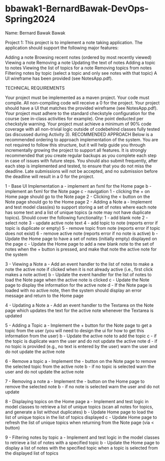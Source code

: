 # bbawak1-BernardBawak-DevOps-Spring2024
Name: Bernard Bawak Bawak

Project 1: This project is to implement a note taking application. The application should support the following major features:

Adding a note
Browsing recent notes (ordered by most recently viewed)
Viewing a note
Removing a note
Updating the text of notes
Adding a topic to notes
Viewing the list of topics for a note
Removing topics from notes
Filtering notes by topic (select a topic and only see notes with that topic)
A UI wireframe has been provided (see NotesApp.pdf).

TECHNICAL REQUIREMENTS

Your project must be implemented as a maven project.
Your code must compile. All non-compiling code will receive a 0 for the project.
Your project should have a UI that matches the provided wireframe (see NotesApp.pdf).
Your project must adhere to the standard checkstyle configuration for the course (see in-class activities for example). One point deducted per checkstyle warning.
Your project must achieve a minimum of 90% code coverage with all non-trivial logic outside of codebehind classes fully tested (as discussed during Activity 3). 
RECOMMENDED APPROACH
Below is a recommended ordering to approach implementation of the system. You are not required to follow this structure, but it will help guide you through incrementally growing the project to support all features. It is strongly recommended that you create regular backups as you complete each step in case of issues with future steps. You should also submit frequently, after each step is implemented and tested, to ensure that you do not miss the deadline. Late submissions will not be accepted, and no submission before the deadline will result in a 0 for the project.

1 - Base UI Implementation
    a - implement an fxml for the Home page
    b - implement an fxml for the Note page
    c - navigation
        1 - clicking the + on Home page should go to the Note page
        2 - Clicking the < button on the Note page should go to the Home page
2 - Adding a Note
    a - Implement and test model class(es) to support storing a set of notes where each note has some text and a list of unique topics (a note may not have duplicate topics). Should cover the following functionality:
        1 - add blank note
        2 - select note
        3 - update active note text
        4 - add topic to note (reports error if topic is duplicate or empty)
        5 - remove topic from note (reports error if topic does not exist)
        6 - remove active note (reports error if no note is active)
    b - Update the Home page to have a set of notes (initially empty) displayed on the page
    c - Update the Home page to add a new blank note to the set of notes when the + button is pressed, and make that note the active note for the system

3 - Viewing a Note
    a - Add an event handler to the list of notes to make a note the active note if clicked when it is not already active (i.e., first click makes a note active)
    b - Update the event handler for the list of notes to load the Note page when the active note is clicked
    c - Update the Note page to display the information for the active note
    d - If the Note page is loaded with no active note, then the system should display an error message and return to the Home page

4 - Updating a Note
    a - Add an event handler to the Textarea on the Note page which updates the text for the active note whenever the Textarea is updated

5 - Adding a Topic
    a - Implement the + button for the Note page to get a topic from the user (you will need to design the ui for how to get this information from the user)
    b - Update the active note to add the topic
    c - if the topic is duplicate warn the user and do not update the active note
    d - if no topic is provided (e.g., no text is entered by the user) warn the user and do not update the active note

6 - Remove a topic
    a - Implement the - button on the Note page to remove the selected topic from the active note
    b - if no topic is selected warn the user and do not update the active note

7 - Removing a note
    a - Implement the - button on the Home page to remove the selected note
    b - if no note is selected warn the user and do not update

8 - Displaying topics on the Home page
    a - Implement and test logic in model classes to retrieve a list of unique topics (scan all notes for topics, and generate a list without duplicates)
    b - Update Home page to load the list of unique topics in the list of topics displayed
    c - Update Home page to refresh the list of unique topics when returning from the Note page (via < button)

9 - Filtering notes by topic
    a - Implement and test logic in the model classes to retrieve a list of notes with a specified topic
    b - Update the Home page to display a list of notes with the specified topic when a topic is selected from the displayed list of topics
